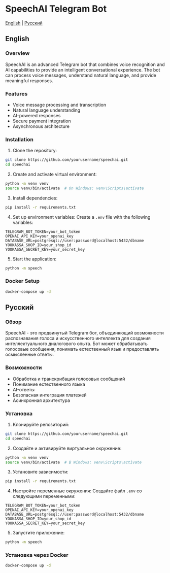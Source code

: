 # SpeechAI Telegram Bot

[English](#english) | [Русский](#русский)

## English

### Overview
SpeechAI is an advanced Telegram bot that combines voice recognition and AI capabilities to provide an intelligent conversational experience. The bot can process voice messages, understand natural language, and provide meaningful responses.

### Features
- Voice message processing and transcription
- Natural language understanding
- AI-powered responses
- Secure payment integration
- Asynchronous architecture

### Installation

1. Clone the repository:
```bash
git clone https://github.com/yourusername/speechai.git
cd speechai
```

2. Create and activate virtual environment:
```bash
python -m venv venv
source venv/bin/activate  # On Windows: venv\Scripts\activate
```

3. Install dependencies:
```bash
pip install -r requirements.txt
```

4. Set up environment variables:
Create a `.env` file with the following variables:
```
TELEGRAM_BOT_TOKEN=your_bot_token
OPENAI_API_KEY=your_openai_key
DATABASE_URL=postgresql://user:password@localhost:5432/dbname
YOOKASSA_SHOP_ID=your_shop_id
YOOKASSA_SECRET_KEY=your_secret_key
```

5. Start the application:
```bash
python -m speech
```

### Docker Setup
```bash
docker-compose up -d
```

## Русский

### Обзор
SpeechAI - это продвинутый Telegram бот, объединяющий возможности распознавания голоса и искусственного интеллекта для создания интеллектуального диалогового опыта. Бот может обрабатывать голосовые сообщения, понимать естественный язык и предоставлять осмысленные ответы.

### Возможности
- Обработка и транскрибация голосовых сообщений
- Понимание естественного языка
- AI-ответы
- Безопасная интеграция платежей
- Асинхронная архитектура

### Установка

1. Клонируйте репозиторий:
```bash
git clone https://github.com/yourusername/speechai.git
cd speechai
```

2. Создайте и активируйте виртуальное окружение:
```bash
python -m venv venv
source venv/bin/activate  # В Windows: venv\Scripts\activate
```

3. Установите зависимости:
```bash
pip install -r requirements.txt
```

4. Настройте переменные окружения:
Создайте файл `.env` со следующими переменными:
```
TELEGRAM_BOT_TOKEN=your_bot_token
OPENAI_API_KEY=your_openai_key
DATABASE_URL=postgresql://user:password@localhost:5432/dbname
YOOKASSA_SHOP_ID=your_shop_id
YOOKASSA_SECRET_KEY=your_secret_key
```

5. Запустите приложение:
```bash
python -m speech
```

### Установка через Docker
```bash
docker-compose up -d
```
